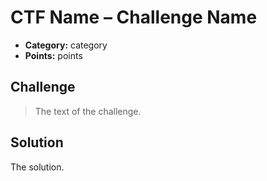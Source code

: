 # CTF Name – Challenge Name

* **Category:** category
* **Points:** points

## Challenge

> The text of 
> the challenge.

## Solution

The solution.